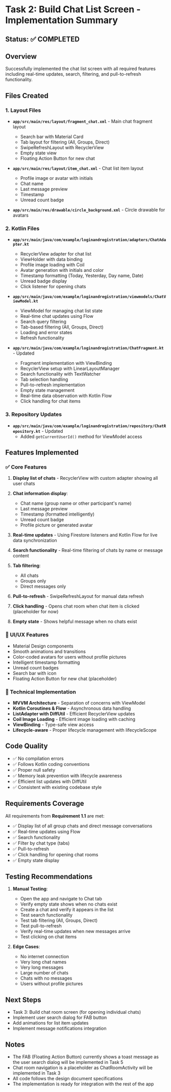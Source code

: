 # Task 2: Build Chat List Screen - Implementation Summary

## Status: ✅ COMPLETED

## Overview
Successfully implemented the chat list screen with all required features including real-time updates, search, filtering, and pull-to-refresh functionality.

## Files Created

### 1. Layout Files
- **`app/src/main/res/layout/fragment_chat.xml`** - Main chat fragment layout
  - Search bar with Material Card
  - Tab layout for filtering (All, Groups, Direct)
  - SwipeRefreshLayout with RecyclerView
  - Empty state view
  - Floating Action Button for new chat

- **`app/src/main/res/layout/item_chat.xml`** - Chat list item layout
  - Profile image or avatar with initials
  - Chat name
  - Last message preview
  - Timestamp
  - Unread count badge

- **`app/src/main/res/drawable/circle_background.xml`** - Circle drawable for avatars

### 2. Kotlin Files
- **`app/src/main/java/com/example/loginandregistration/adapters/ChatAdapter.kt`**
  - RecyclerView adapter for chat list
  - ViewHolder with data binding
  - Profile image loading with Coil
  - Avatar generation with initials and color
  - Timestamp formatting (Today, Yesterday, Day name, Date)
  - Unread badge display
  - Click listener for opening chats

- **`app/src/main/java/com/example/loginandregistration/viewmodels/ChatViewModel.kt`**
  - ViewModel for managing chat list state
  - Real-time chat updates using Flow
  - Search query filtering
  - Tab-based filtering (All, Groups, Direct)
  - Loading and error states
  - Refresh functionality

- **`app/src/main/java/com/example/loginandregistration/ChatFragment.kt`** - Updated
  - Fragment implementation with ViewBinding
  - RecyclerView setup with LinearLayoutManager
  - Search functionality with TextWatcher
  - Tab selection handling
  - Pull-to-refresh implementation
  - Empty state management
  - Real-time data observation with Kotlin Flow
  - Click handling for chat items

### 3. Repository Updates
- **`app/src/main/java/com/example/loginandregistration/repository/ChatRepository.kt`** - Updated
  - Added `getCurrentUserId()` method for ViewModel access

## Features Implemented

### ✅ Core Features
1. **Display list of chats** - RecyclerView with custom adapter showing all user chats
2. **Chat information display**:
   - Chat name (group name or other participant's name)
   - Last message preview
   - Timestamp (formatted intelligently)
   - Unread count badge
   - Profile picture or generated avatar

3. **Real-time updates** - Using Firestore listeners and Kotlin Flow for live data synchronization

4. **Search functionality** - Real-time filtering of chats by name or message content

5. **Tab filtering**:
   - All chats
   - Groups only
   - Direct messages only

6. **Pull-to-refresh** - SwipeRefreshLayout for manual data refresh

7. **Click handling** - Opens chat room when chat item is clicked (placeholder for now)

8. **Empty state** - Shows helpful message when no chats exist

### 🎨 UI/UX Features
- Material Design components
- Smooth animations and transitions
- Color-coded avatars for users without profile pictures
- Intelligent timestamp formatting
- Unread count badges
- Search bar with icon
- Floating Action Button for new chat (placeholder)

### 📱 Technical Implementation
- **MVVM Architecture** - Separation of concerns with ViewModel
- **Kotlin Coroutines & Flow** - Asynchronous data handling
- **ListAdapter with DiffUtil** - Efficient RecyclerView updates
- **Coil Image Loading** - Efficient image loading with caching
- **ViewBinding** - Type-safe view access
- **Lifecycle-aware** - Proper lifecycle management with lifecycleScope

## Code Quality
- ✅ No compilation errors
- ✅ Follows Kotlin coding conventions
- ✅ Proper null safety
- ✅ Memory leak prevention with lifecycle awareness
- ✅ Efficient list updates with DiffUtil
- ✅ Consistent with existing codebase style

## Requirements Coverage
All requirements from **Requirement 1.1** are met:
- ✅ Display list of all group chats and direct message conversations
- ✅ Real-time updates using Flow
- ✅ Search functionality
- ✅ Filter by chat type (tabs)
- ✅ Pull-to-refresh
- ✅ Click handling for opening chat rooms
- ✅ Empty state display

## Testing Recommendations
1. **Manual Testing**:
   - Open the app and navigate to Chat tab
   - Verify empty state shows when no chats exist
   - Create a chat and verify it appears in the list
   - Test search functionality
   - Test tab filtering (All, Groups, Direct)
   - Test pull-to-refresh
   - Verify real-time updates when new messages arrive
   - Test clicking on chat items

2. **Edge Cases**:
   - No internet connection
   - Very long chat names
   - Very long messages
   - Large number of chats
   - Chats with no messages
   - Users without profile pictures

## Next Steps
- Task 3: Build chat room screen (for opening individual chats)
- Implement user search dialog for FAB button
- Add animations for list item updates
- Implement message notifications integration

## Notes
- The FAB (Floating Action Button) currently shows a toast message as the user search dialog will be implemented in Task 5
- Chat room navigation is a placeholder as ChatRoomActivity will be implemented in Task 3
- All code follows the design document specifications
- The implementation is ready for integration with the rest of the app
